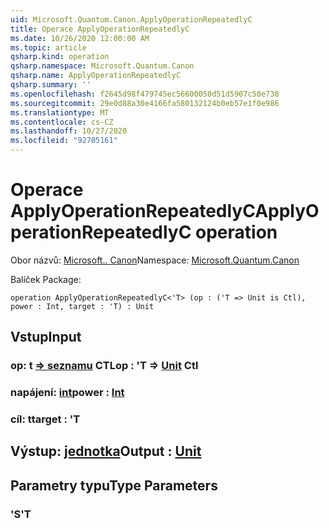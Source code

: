 ```yaml
---
uid: Microsoft.Quantum.Canon.ApplyOperationRepeatedlyC
title: Operace ApplyOperationRepeatedlyC
ms.date: 10/26/2020 12:00:00 AM
ms.topic: article
qsharp.kind: operation
qsharp.namespace: Microsoft.Quantum.Canon
qsharp.name: ApplyOperationRepeatedlyC
qsharp.summary: ''
ms.openlocfilehash: f2645d98f479745ec56600050d51d5907c50e738
ms.sourcegitcommit: 29e0d88a30e4166fa580132124b0eb57e1f0e986
ms.translationtype: MT
ms.contentlocale: cs-CZ
ms.lasthandoff: 10/27/2020
ms.locfileid: "92705161"
---
```

# <a name="applyoperationrepeatedlyc-operation"></a><span data-ttu-id="c615b-102">Operace ApplyOperationRepeatedlyC</span><span class="sxs-lookup"><span data-stu-id="c615b-102">ApplyOperationRepeatedlyC operation</span></span>

<span data-ttu-id="c615b-103">Obor názvů: [Microsoft.. Canon](xref:Microsoft.Quantum.Canon)</span><span class="sxs-lookup"><span data-stu-id="c615b-103">Namespace: [Microsoft.Quantum.Canon](xref:Microsoft.Quantum.Canon)</span></span>

<span data-ttu-id="c615b-104">Balíček [](https://nuget.org/packages/)</span><span class="sxs-lookup"><span data-stu-id="c615b-104">Package: [](https://nuget.org/packages/)</span></span>




```qsharp
operation ApplyOperationRepeatedlyC<'T> (op : ('T => Unit is Ctl), power : Int, target : 'T) : Unit
```


## <a name="input"></a><span data-ttu-id="c615b-105">Vstup</span><span class="sxs-lookup"><span data-stu-id="c615b-105">Input</span></span>

### <a name="op--t--unit-ctl"></a><span data-ttu-id="c615b-106">op: t [=> seznamu](xref:microsoft.quantum.lang-ref.unit) CTL</span><span class="sxs-lookup"><span data-stu-id="c615b-106">op : 'T => [Unit](xref:microsoft.quantum.lang-ref.unit) Ctl</span></span>




### <a name="power--int"></a><span data-ttu-id="c615b-107">napájení: [int](xref:microsoft.quantum.lang-ref.int)</span><span class="sxs-lookup"><span data-stu-id="c615b-107">power : [Int](xref:microsoft.quantum.lang-ref.int)</span></span>




### <a name="target--t"></a><span data-ttu-id="c615b-108">cíl: t</span><span class="sxs-lookup"><span data-stu-id="c615b-108">target : 'T</span></span>





## <a name="output--unit"></a><span data-ttu-id="c615b-109">Výstup: [jednotka](xref:microsoft.quantum.lang-ref.unit)</span><span class="sxs-lookup"><span data-stu-id="c615b-109">Output : [Unit](xref:microsoft.quantum.lang-ref.unit)</span></span>



## <a name="type-parameters"></a><span data-ttu-id="c615b-110">Parametry typu</span><span class="sxs-lookup"><span data-stu-id="c615b-110">Type Parameters</span></span>

### <a name="t"></a><span data-ttu-id="c615b-111">'S</span><span class="sxs-lookup"><span data-stu-id="c615b-111">'T</span></span>

